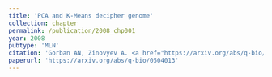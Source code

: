 ```yaml
---
title: 'PCA and K-Means decipher genome'
collection: chapter
permalink: /publication/2008_chp001
year: 2008
pubtype: 'MLN'
citation: 'Gorban AN, Zinovyev A. <a href="https://arxiv.org/abs/q-bio/0504013">PCA and K-Means decipher genome</a>. In Principal Manifolds for Data Visualization and Dimension Reduction, Lecture Notes in Computational Science and Engineering 58, Springer, Berlin - Heidelberg, 2008, 307-323'
paperurl: 'https://arxiv.org/abs/q-bio/0504013'
---
```

